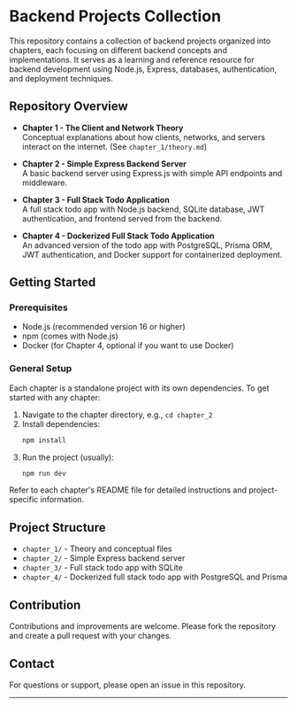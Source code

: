# Backend Projects Collection

This repository contains a collection of backend projects organized into chapters, each focusing on different backend concepts and implementations. It serves as a learning and reference resource for backend development using Node.js, Express, databases, authentication, and deployment techniques.

## Repository Overview

- **Chapter 1 - The Client and Network Theory**  
  Conceptual explanations about how clients, networks, and servers interact on the internet. (See `chapter_1/theory.md`)

- **Chapter 2 - Simple Express Backend Server**  
  A basic backend server using Express.js with simple API endpoints and middleware.

- **Chapter 3 - Full Stack Todo Application**  
  A full stack todo app with Node.js backend, SQLite database, JWT authentication, and frontend served from the backend.

- **Chapter 4 - Dockerized Full Stack Todo Application**  
  An advanced version of the todo app with PostgreSQL, Prisma ORM, JWT authentication, and Docker support for containerized deployment.

## Getting Started

### Prerequisites

- Node.js (recommended version 16 or higher)
- npm (comes with Node.js)
- Docker (for Chapter 4, optional if you want to use Docker)

### General Setup

Each chapter is a standalone project with its own dependencies. To get started with any chapter:

1. Navigate to the chapter directory, e.g., `cd chapter_2`
2. Install dependencies:
   ```bash
   npm install
   ```
3. Run the project (usually):
   ```bash
   npm run dev
   ```

Refer to each chapter's README file for detailed instructions and project-specific information.

## Project Structure

- `chapter_1/` - Theory and conceptual files
- `chapter_2/` - Simple Express backend server
- `chapter_3/` - Full stack todo app with SQLite
- `chapter_4/` - Dockerized full stack todo app with PostgreSQL and Prisma

## Contribution

Contributions and improvements are welcome. Please fork the repository and create a pull request with your changes.

## Contact

For questions or support, please open an issue in this repository.

---

